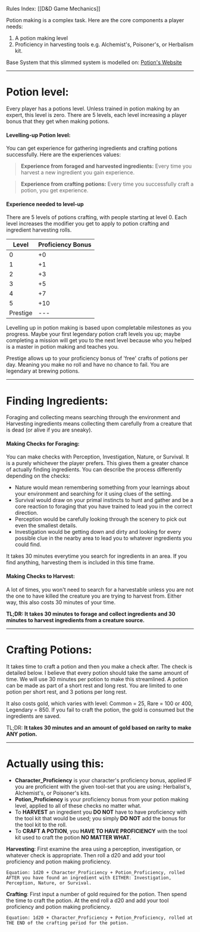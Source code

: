 Rules Index: [[D&D Game Mechanics]]

Potion making is a complex task. Here are the core components a player needs:
1. A potion making level
2. Proficiency in harvesting tools e.g. Alchemist's, Poisoner's, or Herbalism kit.

Base System that this slimmed system is modelled on:  [Potion's Website](https://www.gmbinder.com/share/-MNG6P6I8-1tJM3aroaV)

_______________________________________________________________________________
# Potion level:
Every player has a potions level. Unless trained in potion making by an expert, this level is zero. There are 5 levels, each level increasing a player bonus that they get when making potions. 
#### Levelling-up Potion level:
You can get experience for gathering ingredients and crafting potions successfully. Here are the experiences values:
>**Experience from foraged and harvested ingredients:**
>Every time you harvest a new ingredient you gain experience.

> **Experience from crafting potions:**
> Every time you successfully craft a potion, you get experience.
#### Experience needed to level-up
There are 5 levels of potions crafting, with people starting at level 0. Each level increases the modifier you get to apply to potion crafting and ingredient harvesting rolls. 

| Level  | Proficiency Bonus |
| - | - |
| 0 | +0 |
| 1 | +1 |
| 2 | +3 |
| 3 | +5 |
| 4 | +7 |
| 5 | +10 |
| Prestige | --- |

Levelling up in potion making is based upon completable milestones as you progress. Maybe your first legendary potion craft levels you up; maybe completing a mission will get you to the next level because who you helped is a master in potion making and teaches you. 

Prestige allows up to your proficiency bonus of 'free' crafts of potions per day. Meaning you make no roll and have no chance to fail. You are legendary at brewing potions. 

______________________________________________________________________________
# Finding Ingredients:

Foraging and collecting means searching through the environment and Harvesting ingredients means collecting them carefully from a creature that is dead (or alive if you are sneaky).

#### Making Checks for Foraging:
You can make checks with Perception, Investigation, Nature, or Survival. It is a purely whichever the player prefers. This gives them a greater chance of actually finding ingredients. You can describe the process differently depending on the checks:
- Nature would mean remembering something from your learnings about your environment and searching for it using clues of the setting. 
- Survival would draw on your primal instincts to hunt and gather and be a core reaction to foraging that you have trained to lead you in the correct direction.
- Perception would be carefully looking through the scenery to pick out even the smallest details.
- Investigation would be getting down and dirty and looking for every possible clue in the nearby area to lead you to whatever ingredients you could find. 

It takes 30 minutes everytime you search for ingredients in an area. If you find anything, harvesting them is included in this time frame.

#### Making Checks to Harvest:
A lot of times, you won't need to search for a harvestable unless you are not the one to have killed the creature you are trying to harvest from. Either way, this also costs 30 minutes of your time.

**TL;DR: It takes 30 minutes to forage and collect ingredients and 30 minutes to harvest ingredients from a creature source.**
_______________________________________________________________________________
# Crafting Potions:
It takes time to craft a potion and then you make a check after. The check is detailed below. I believe that every potion should take the same amount of time. We will use 30 minutes per potion to make this streamlined. A potion can be made as part of a short rest and long rest. You are limited to one potion per short rest, and 3 potions per long rest. 

It also costs gold, which varies with level: Common = 25, Rare = 100 or 400, Legendary = 850. If you fail to craft the potion, the gold is consumed but the ingredients are saved.

TL;DR: **It takes 30 minutes and an amount of gold based on rarity to make ANY potion.**
_______________________________________________________________________________
# Actually using this:
- **Character_Proficiency** is your character's proficiency bonus, applied IF you are proficient with the given tool-set that you are using: Herbalist's, Alchemist's, or Poisoner's kits.
- **Potion_Proficiency** is your proficiency bonus from your potion making level, applied to all of these checks no matter what. 
- To **HARVEST** an ingredient you **DO NOT** have to have proficiency with the tool kit that would be used; you simply **DO NOT** add the bonus for the tool kit to the roll.
- To **CRAFT A POTION**, you **HAVE TO HAVE PROFICIENCY** with the tool kit used to craft the potion **NO MATTER WHAT**. 

**Harvesting**: First examine the area using a perception, investigation, or whatever check is appropriate. Then roll a d20 and add your tool proficiency and potion making proficiency.

	Equation: 1d20 + Character_Proficiency + Potion_Proficiency, rolled AFTER you have found an ingredient with EITHER: Investigation, Perception, Nature, or Survival.

**Crafting**: First input a number of gold required for the potion. Then spend the time to craft the potion. At the end roll a d20 and add your tool proficiency and potion making proficiency. 

	Equation: 1d20 + Character_Proficiency + Potion_Proficiency, rolled at THE END of the crafting period for the potion.



